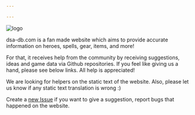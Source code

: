 ```yaml
---

---
```

![logo](https://dsa.jeremi.biz/img/logo.png "Welcome")

dsa-db.com is a fan made website which aims to provide accurate information on heroes, spells, gear, items, and more!

For that, it receives help from the community by receiving suggestions, ideas and game data via Github repositories. If you feel like giving us a hand, please see below links. All help is appreciated! 

We are looking for helpers on the static text of the website. 
Also, please let us know if any static text translation is wrong :)

Create a [new Issue](https://github.com/kayoo123/DSA-DB/issues) if you want to give a suggestion, report bugs that happened on the website.
